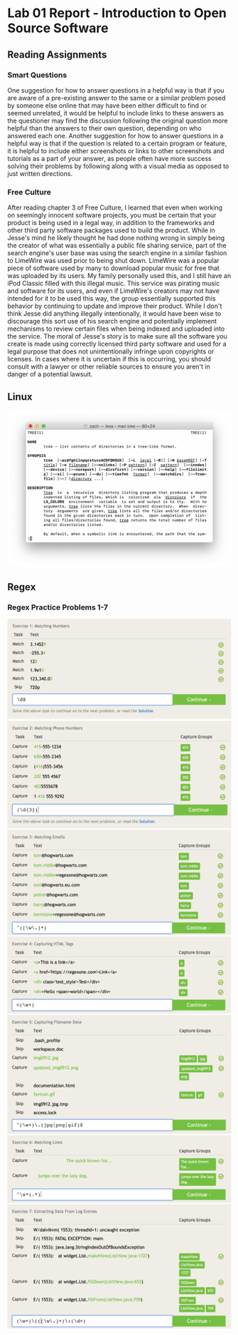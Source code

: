 # Lab 01 Report - Introduction to Open Source Software

## Reading Assignments

### Smart Questions
One suggestion for how to answer questions in a helpful way is that if you are aware of a pre-existing answer to the same or a similar problem posed by someone else online that may have been either difficult to find or seemed unrelated, it would be helpful to include links to these answers as the questioner may find the discussion following the original question more helpful than the answers to their own question, depending on who answered each one.  Another suggestion for how to answer questions in a helpful way is that if the question is related to a certain program or feature, it is helpful to include either screenshots or links to other screenshots and tutorials as a part of your answer, as people often have more success solving their problems by following along with a visual media as opposed to just written directions.

### Free Culture
After reading chapter 3 of Free Culture, I learned that even when working on seemingly innocent software projects, you must be certain that your product is being used in a legal way, in addition to the frameworks and other third party software packages used to build the product.  While in Jesse's mind he likely thought he had done nothing wrong in simply being the creator of what was essentially a public file sharing service, part of the search engine's user base was using the search engine in a similar fashion to LimeWire was used prior to being shut down.  LimeWire was a popular piece of software used by many to download popular music for free that was uploaded by its users.  My family personally used this, and I still have an iPod Classic filled with this illegal music.  This service was pirating music and software for its users, and even if LimeWire's creators may not have intended for it to be used this way, the group essentially supported this behavior by continuing to update and improve their product.  While I don't think Jesse did anything illegally intentionally, it would have been wise to discourage this sort use of his search engine and potentially implement mechanisms to review certain files when being indexed and uploaded into the service.  The moral of Jesse's story is to make sure all the software you create is made using correctly licensed third party software and used for a legal purpose that does not unintentionally infringe upon copyrights or licenses.  In cases where it is uncertain if this is occurring, you should consult with a lawyer or other reliable sources to ensure you aren't in danger of a potential lawsuit.

## Linux
![man tree](lab-01-images/man-tree.png)

## Regex

### Regex Practice Problems 1-7
![Problem 1](lab-01-images/Regex-Problem-1.png)
![Problem 2](lab-01-images/Regex-Problem-2.png)
![Problem 3](lab-01-images/Regex-Problem-3.png)
![Problem 4](lab-01-images/Regex-Problem-4.png)
![Problem 5](lab-01-images/Regex-Problem-5.png)
![Problem 6](lab-01-images/Regex-Problem-6.png)
![Problem 7](lab-01-images/Regex-Problem-7.png)
